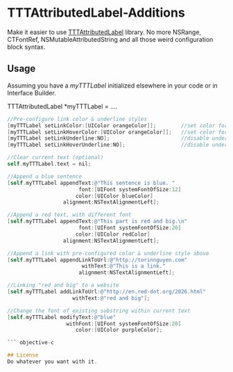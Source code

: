 # TTTAttributedLabel-Additions
Make it easier to use [TTTAttributedLabel](https://github.com/TTTAttributedLabel/TTTAttributedLabel) library. No more NSRange, CTFontRef, NSMutableAttributedString and all those weird configuration block syntax.

## Usage
Assuming you have a *myTTTLabel* initialized elsewhere in your code or in Interface Builder.

TTTAttributedLabel *myTTTLabel = ....

``` objective-c
//Pre-configure link color & underline styles
[myTTTLabel setLinkColor:[UIColor orangeColor]];        //set color for normal link
[myTTTLabel setLinkHoverColor:[UIColor orangeColor]];   //set color for press-stated link
[myTTTLabel setLinkUnderline:NO];                       //disable underline for normal link
[myTTTLabel setLinkHoverUnderline:NO];                  //disable underline for pressed-stated link

//Clear current text (optional)
self.myTTTLabel.text = nil;

//Append a blue sentence
[self.myTTTLabel appendText:@"This sentence is blue. "
                       font:[UIFont systemFontOfSize:12]
                      color:[UIColor blueColor]
                  alignment:NSTextAlignmentLeft];

//Append a red text, with different font
[self.myTTTLabel appendText:@"This part is red and big.\n"
                       font:[UIFont systemFontOfSize:20]
                      color:[UIColor redColor]
                  alignment:NSTextAlignmentLeft];

//Append a link with pre-configured color & underline style above
[self.myTTTLabel appendLinkToUrl:@"http://torinnguyen.com"
                        withText:@"This is a link."
                       alignment:NSTextAlignmentLeft];

//Linking "red and big" to a website
[self.myTTTLabel addLinkToUrl:@"http://en.red-dot.org/2026.html"
                     withText:@"red and big"];

//Change the font of existing substring within current text
[self.myTTTLabel modifyText:@"blue"
                   withFont:[UIFont systemFontOfSize:20]
                      color:[UIColor purpleColor];

``` objective-c

## License
Do whatever you want with it.

